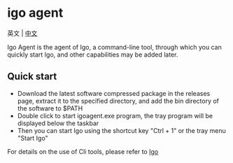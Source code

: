 # igo agent

英文 | [中文](README_CN.md)

Igo Agent is the agent of Igo, a command-line tool, through which you can quickly start Igo, and other capabilities may be added later.

## Quick start
- Download the latest software compressed package in the releases page, extract it to the specified directory, and add the bin directory of the software to $PATH
- Double click to start igoagent.exe program, the tray program will be displayed below the taskbar
- Then you can start Igo using the shortcut key "Ctrl + 1" or the tray menu "Start Igo"

For details on the use of Cli tools, please refer to [Igo](https://github.com/oneisx/igo)